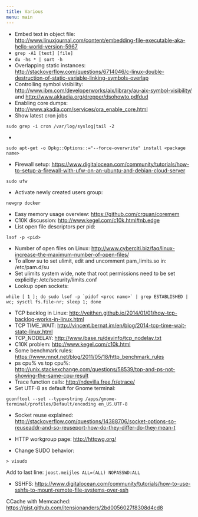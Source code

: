 ```yaml
---
title: Various
menu: main
---
```


- Embed text in object file: http://www.linuxjournal.com/content/embedding-file-executable-aka-hello-world-version-5967
- `grep -A1 [text] [file]`
- `du -hs * | sort -h`
- Overlapping static instances: http://stackoverflow.com/questions/6714046/c-linux-double-destruction-of-static-variable-linking-symbols-overlap
- Controlling symbol visibility: http://www.ibm.com/developerworks/aix/library/au-aix-symbol-visibility/ and http://www.akkadia.org/drepper/dsohowto.pdfdud
- Enabling core dumps: http://www.akadia.com/services/ora_enable_core.html
- Show latest cron jobs
```
sudo grep -i cron /var/log/syslog|tail -2
```
-
```
sudo apt-get -o Dpkg::Options::="--force-overwrite" install <package name>
```
- Firewall setup: https://www.digitalocean.com/community/tutorials/how-to-setup-a-firewall-with-ufw-on-an-ubuntu-and-debian-cloud-server
```
sudo ufw
```  
- Activate newly created users group:
```
newgrp docker
```
- Easy memory usage overview: https://github.com/crquan/coremem
- C10K discussion: http://www.kegel.com/c10k.html#nb.edge
- List open file descriptors per pid:
```
lsof -p <pid>
```
- Number of open files on Linux: http://www.cyberciti.biz/faq/linux-increase-the-maximum-number-of-open-files/
- To allow su to set ulimit, edit and uncomment pam_limits.so in: /etc/pam.d/su
- Set ulimits system wide, note that root permissions need to be set explicitly: /etc/security/limits.conf
- Lookup open sockets:
```
while [ 1 ]; do sudo lsof -p `pidof <proc name>` | grep ESTABLISHED | wc; sysctl fs.file-nr; sleep 1; done
```
- TCP backlog in Linux: http://veithen.github.io/2014/01/01/how-tcp-backlog-works-in-linux.html
- TCP TIME_WAIT: http://vincent.bernat.im/en/blog/2014-tcp-time-wait-state-linux.html
- TCP_NODELAY: http://www.ibase.ru/devinfo/tcp_nodelay.txt
- C10K problem: http://www.kegel.com/c10k.html
- Some benchmark rules: https://www.mnot.net/blog/2011/05/18/http_benchmark_rules
- ps cpu% vs top cpu%: http://unix.stackexchange.com/questions/58539/top-and-ps-not-showing-the-same-cpu-result
- Trace function calls: http://ndevilla.free.fr/etrace/
- Set UTF-8 as default for Gnome terminal:
```
gconftool --set --type=string /apps/gnome-terminal/profiles/Default/encoding en_US.UTF-8
```
- Socket reuse explained: http://stackoverflow.com/questions/14388706/socket-options-so-reuseaddr-and-so-reuseport-how-do-they-differ-do-they-mean-t
- HTTP workgroup page: http://httpwg.org/

- Change SUDO behavior:
```
> visudo
```
Add to last line:
```joost.meijles ALL=(ALL) NOPASSWD:ALL```

- SSHFS: https://www.digitalocean.com/community/tutorials/how-to-use-sshfs-to-mount-remote-file-systems-over-ssh


CCache with Memcached: https://gist.github.com/itensionanders/2bd0056027f8308d4cd8